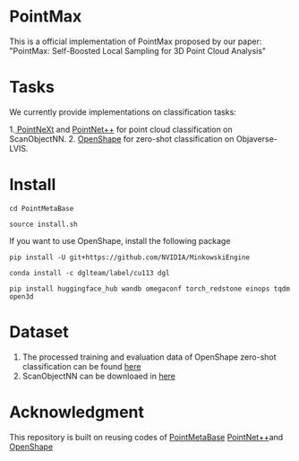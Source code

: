 # PointMax
This is a official implementation of PointMax proposed by our paper:  "PointMax: Self-Boosted Local Sampling for 3D Point Cloud Analysis"

# Tasks
We currently provide implementations on classification tasks:

 1.[ PointNeXt](./PointMetaBase) and [PointNet++](./PointNet++) for point cloud classification on ScanObjectNN.
 2. [OpenShape](./OpenShape_code) for zero-shot classification on Objaverse-LVIS.

# Install 
``` 
cd PointMetaBase

source install.sh
```
If you want to use OpenShape, install the following package
```
pip install -U git+https://github.com/NVIDIA/MinkowskiEngine

conda install -c dglteam/label/cu113 dgl

pip install huggingface_hub wandb omegaconf torch_redstone einops tqdm open3d 
```
# Dataset

 1. The processed training and evaluation data  of  OpenShape zero-shot classification can be found [here](https://huggingface.co/datasets/OpenShape/openshape-training-data)
 2.  ScanObjectNN can be downloaed in [here](https://guochengqian.github.io/PointNeXt/examples/scanobjectnn/)
   
   
 # Acknowledgment
 This repository is built on reusing codes of  [PointMetaBase](https://github.com/linhaojia13/PointMetaBase.git) [PointNet++](https://github.com/yanx27/Pointnet_Pointnet2_pytorch.git)and  [OpenShape](https://github.com/Colin97/OpenShape_code.git)
 
 